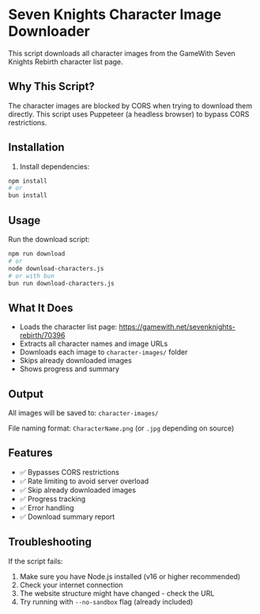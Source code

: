 # Seven Knights Character Image Downloader

This script downloads all character images from the GameWith Seven Knights Rebirth character list page.

## Why This Script?

The character images are blocked by CORS when trying to download them directly. This script uses Puppeteer (a headless browser) to bypass CORS restrictions.

## Installation

1. Install dependencies:
```bash
npm install
# or
bun install
```

## Usage

Run the download script:
```bash
npm run download
# or
node download-characters.js
# or with bun
bun run download-characters.js
```

## What It Does

- Loads the character list page: https://gamewith.net/sevenknights-rebirth/70396
- Extracts all character names and image URLs
- Downloads each image to `character-images/` folder
- Skips already downloaded images
- Shows progress and summary

## Output

All images will be saved to: `character-images/`

File naming format: `CharacterName.png` (or `.jpg` depending on source)

## Features

- ✅ Bypasses CORS restrictions
- ✅ Rate limiting to avoid server overload
- ✅ Skip already downloaded images
- ✅ Progress tracking
- ✅ Error handling
- ✅ Download summary report

## Troubleshooting

If the script fails:
1. Make sure you have Node.js installed (v16 or higher recommended)
2. Check your internet connection
3. The website structure might have changed - check the URL
4. Try running with `--no-sandbox` flag (already included)
